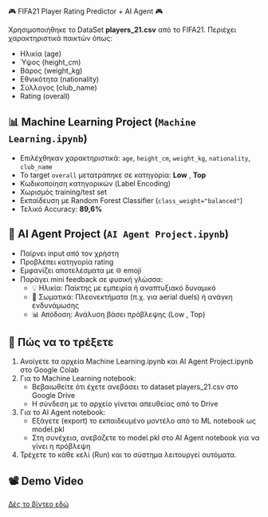 🎮 FIFA21 Player Rating Predictor + AI Agent 🎮

Χρησιμοποιήθηκε το DataSet **players_21.csv** από το FIFA21. Περιέχει χαρακτηριστικά παικτών όπως:

- Ηλικία (age)
- Ύψος (height_cm)
- Βάρος (weight_kg)
- Εθνικότητα (nationality)
- Σύλλογος (club_name)
- Rating (overall)

## 📊 Machine Learning Project (`Machine Learning.ipynb`)

- Επιλέχθηκαν χαρακτηριστικά: `age`, `height_cm`, `weight_kg`, `nationality`, `club_name`
- Το target `overall` μετατράπηκε σε κατηγορία: **Low** , **Top**
- Κωδικοποίηση κατηγορικών (Label Encoding)
- Χωρισμός training/test set
- Εκπαίδευση με Random Forest Classifier (`class_weight="balanced"`)
- Τελικό Accuracy: **89,6%**

## 🤖 AI Agent Project (`AI Agent Project.ipynb`)

- Παίρνει input από τον χρήστη
- Προβλέπει κατηγορία rating
- Εμφανίζει αποτελέσματα με 🌐 emoji
- Παράγει mini feedback σε φυσική γλώσσα:
  - 💡 Ηλικία: Παίκτης με εμπειρία ή αναπτυξιακό δυναμικό
  - 📏 Σωματικά: Πλεονεκτήματα (π.χ. για aerial duels) ή ανάγκη ενδυνάμωσης
  - 📊 Απόδοση: Ανάλυση βάσει πρόβλεψης (Low , Top)

## 🔮 Πώς να το τρέξετε

1. Ανοίγετε τα αρχεία Machine Learning.ipynb και AI Agent Project.ipynb στο Google Colab
2. Για το Machine Learning notebook:
   - Βεβαιωθείτε ότι έχετε ανεβάσει το dataset players_21.csv στο Google Drive
   - Η σύνδεση με το αρχείο γίνεται απευθείας από το Drive
3. Για το AI Agent notebook:
   - Εξάγετε (export) το εκπαιδευμένο μοντέλο από το ML notebook ως model.pkl
   - Στη συνέχεια, ανεβάζετε το model.pkl στο AI Agent notebook για να γίνει η πρόβλεψη
4. Τρέχετε το κάθε κελί (Run) και το σύστημα λειτουργεί αυτόματα.

## 📽  Demo Video

[Δές το βίντεο εδώ](https://youtu.be/7OeAJuN8Y8I)
